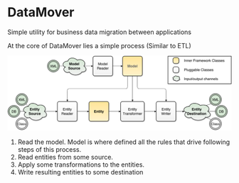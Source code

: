 DataMover
=========

Simple utility for business data migration between applications

At the core of DataMover lies a simple process (Similar to ETL)

![Process Overview](/docs/images/Process_overview.png "Process Overview")

1. Read the model. Model is where defined all the rules that drive following steps of this process.
2. Read entities from some source.
3. Apply some transformations to the entities.
4. Write resulting entities to some destination
